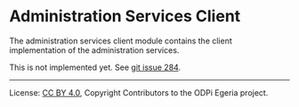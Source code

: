 <!-- SPDX-License-Identifier: CC-BY-4.0 -->
<!-- Copyright Contributors to the ODPi Egeria project. -->

# Administration Services Client

The administration services client module contains the client
implementation of the administration services.

This is not implemented yet.  See [git issue 284](https://github.com/odpi/egeria/issues/284).




----
License: [CC BY 4.0](https://creativecommons.org/licenses/by/4.0/),
Copyright Contributors to the ODPi Egeria project.